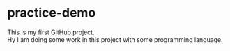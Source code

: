 # practice-demo
This is my first GitHub project. 
<br>
Hy I am doing some work in this project with some programming language.
